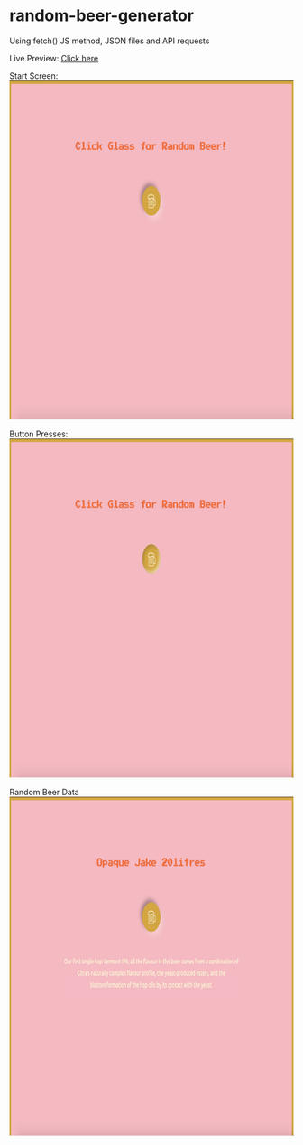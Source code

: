 # random-beer-generator

Using fetch() JS method, JSON files and API requests

Live Preview: [Click here](https://nicolegeorge.github.io/random-beer-generator/)

Start Screen:
</br>
<a href="#" rel="nofollow"><img height="600" src="https://github.com/NicoleGeorge/random-beer-generator/blob/main/images/start-page.png" style="max-width:100%;" target="_blank"></a>

Button Presses:
</br>
<a href="#" rel="nofollow"><img height="600" src="https://github.com/NicoleGeorge/random-beer-generator/blob/main/images/button-pressed.png" style="max-width:100%;" target="_blank"></a>

Random Beer Data
</br>
<a href="#" rel="nofollow"><img height="600" src="https://github.com/NicoleGeorge/random-beer-generator/blob/main/images/display-data.png" style="max-width:100%;" target="_blank"></a>
